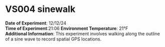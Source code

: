 # VS004 sinewalk

**Date of Experiment**: 12/12/24  
**Time of Experiment**:21:06
**Environment Temperature**: 21°F  
**Additional Information**: This experiment involves walking along the outline of a sine wave to record spatial GPS locations.
